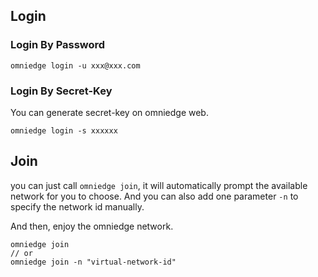 ##    

## Login

### Login By Password

```shell
omniedge login -u xxx@xxx.com
```

### Login By Secret-Key

You can generate secret-key on omniedge web.

```shell
omniedge login -s xxxxxx
```

## Join

you can just call `omniedge join`, it will automatically prompt 
the available network for you to choose. And you can 
also add one parameter `-n` to specify the network id manually.

And then, enjoy the omniedge network.

```shell
omniedge join 
// or
omniedge join -n "virtual-network-id" 
```


